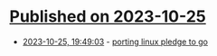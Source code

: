 # [Published on 2023-10-25](index.md)

* [2023-10-25, 19:49:03](https://lobste.rs/s/lam1nk/porting_linux_pledge_go) - [porting linux pledge to go](https://flak.tedunangst.com/post/porting-linux-pledge-to-go)
